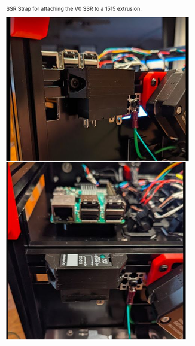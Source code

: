 SSR Strap for attaching the V0 SSR to a 1515 extrusion.


![Image of Strain Relief 3](./ssr_strap.JPG)
![Image of Strain Relief 3](./ssr_strap2.JPG)
